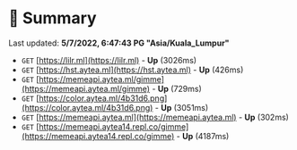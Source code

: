 # 📖 Summary
Last updated: **5/7/2022, 6:47:43 PG "Asia/Kuala_Lumpur"**

- `GET` [https://lilr.ml](https://lilr.ml) - **Up** (3026ms)
- `GET` [https://hst.aytea.ml](https://hst.aytea.ml) - **Up** (426ms)
- `GET` [https://memeapi.aytea.ml/gimme](https://memeapi.aytea.ml/gimme) - **Up** (729ms)
- `GET` [https://color.aytea.ml/4b31d6.png](https://color.aytea.ml/4b31d6.png) - **Up** (3051ms)
- `GET` [https://memeapi.aytea.ml](https://memeapi.aytea.ml) - **Up** (302ms)
- `GET` [https://memeapi.aytea14.repl.co/gimme](https://memeapi.aytea14.repl.co/gimme) - **Up** (4187ms)
